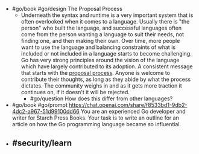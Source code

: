 - #go/book #go/design The Proposal Process
	- Underneath the syntax and runtime is a very important system that is often overlooked when it comes to a language. Usually there is "the person" who built the language, and successful languages often come from the person wanting a language to suit their needs, not finding one, and then making their own. Over time, more people want to use the language and balancing constraints of what is included or not included in a language starts to become challenging. Go has very strong principles around the vision of the language which have largely contributed to its adoption. A consistent message that starts with the [proposal process](https://github.com/golang/proposal/). Anyone is welcome to contribute their thoughts, as long as they abide by what the process dictates. The community weighs in and as it gets more traction it continues on, if it doesn't it will be rejected.
		- #go/question How does this differ from other languages?
- #go/book #go/prompt https://chat.openai.com/share/f8533bd1-9db2-4dc2-a967-51d99100dd66 You are an experienced Go developer and writer for Starch Press Books. Your task is to write an outline for an article on how the Go programming language became so influential.
- #security/learn
	-